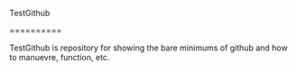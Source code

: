 TestGithub

==========

TestGithub is repository for showing the bare minimums of github and how to manuevre, function, etc.
